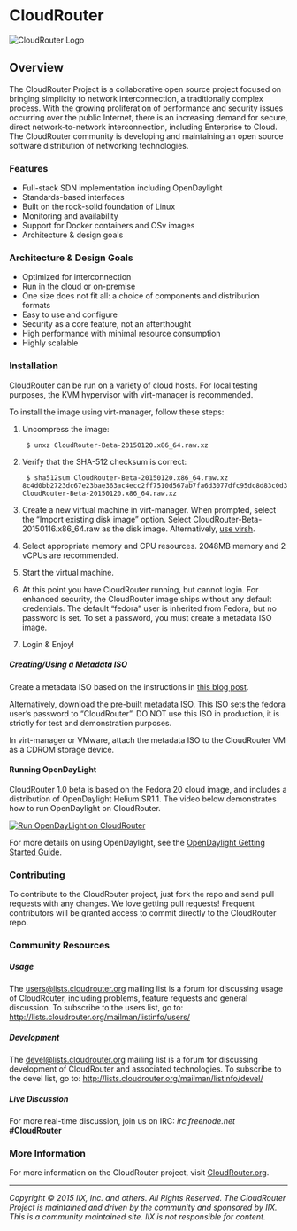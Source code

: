 # CloudRouter

![CloudRouter Logo](http://cloudrouter.org/wp-content/uploads/2015/01/CloudRouter-Logo-Regular.png)

## Overview

The CloudRouter Project is a collaborative open source project focused on bringing simplicity to network interconnection, a traditionally complex process. With the growing proliferation of performance and security issues occurring over the public Internet, there is an increasing demand for secure, direct network-to-network interconnection, including Enterprise to Cloud.  The CloudRouter community is developing and maintaining an open source software distribution of networking technologies.


### Features

- Full-stack SDN implementation including OpenDaylight
- Standards-based interfaces
- Built on the rock-solid foundation of Linux
- Monitoring and availability
- Support for Docker containers and OSv images
- Architecture & design goals

### Architecture & Design Goals

- Optimized for interconnection
- Run in the cloud or on-premise
- One size does not fit all: a choice of components and distribution formats
- Easy to use and configure
- Security as a core feature, not an afterthought
- High performance with minimal resource consumption
- Highly scalable

### Installation

CloudRouter can be run on a variety of cloud hosts. For local testing purposes, the KVM hypervisor with virt-manager is recommended. 

To install the image using virt-manager, follow these steps:

1. Uncompress the image: 

		$ unxz CloudRouter-Beta-20150120.x86_64.raw.xz

2. Verify that the SHA-512 checksum is correct:

		$ sha512sum CloudRouter-Beta-20150120.x86_64.raw.xz 8c4d0bb2723dc67e23bae363ac4ecc2ff7510d567ab7fa6d3077dfc95dc8d83c0d362ea7d5050e4366b9d6d1ab49e24b032e2f444e22e633863e9242925fc701 CloudRouter-Beta-20150120.x86_64.raw.xz

3. Create a new virtual machine in virt-manager. When prompted, select the “Import existing disk image” option. Select CloudRouter-Beta-20150116.x86_64.raw as the disk image. Alternatively, [use virsh](http://youtu.be/ISUJaYv0hg8).

4. Select appropriate memory and CPU resources. 2048MB memory and 2 vCPUs are recommended.

5. Start the virtual machine.

6. At this point you have CloudRouter running, but cannot login. For enhanced security, the CloudRouter image ships without any default credentials. The default “fedora” user is inherited from Fedora, but no password is set. To set a password, you must create a metadata ISO image.

7. Login & Enjoy!

##### Creating/Using a Metadata ISO

Create a metadata ISO based on the instructions in [this blog post](https://www.technovelty.org//linux/running-cloud-images-locally.html). 

Alternatively, download the [pre-built metadata ISO](http://cloudrouter.org/repo/beta/images/cr-init.iso). This ISO sets the fedora user’s password to “CloudRouter”. DO NOT use this ISO in production, it is strictly for test and demonstration purposes.

In virt-manager or VMware, attach the metadata ISO to the CloudRouter VM as a CDROM storage device.



#### Running OpenDayLight

CloudRouter 1.0 beta is based on the Fedora 20 cloud image, and includes a distribution of OpenDaylight Helium SR1.1. The video below demonstrates how to run OpenDaylight on CloudRouter.

[![Run OpenDayLight on CloudRouter](http://img.youtube.com/vi/Lq53clTFI4I/0.jpg)](http://www.youtube.com/watch?v=Lq53clTFI4I)

For more details on using OpenDaylight, see the [OpenDaylight Getting Started Guide](http://www.opendaylight.org/resources/getting-started-guide).

### Contributing

To contribute to the CloudRouter project, just fork the repo and send pull requests with any changes. We love getting pull requests! Frequent contributors will be granted access to commit directly to the CloudRouter repo.

### Community Resources

##### Usage

The <users@lists.cloudrouter.org> mailing list is a forum for discussing usage of CloudRouter, including problems, feature requests and general discussion. To subscribe to the users list, go to: <http://lists.cloudrouter.org/mailman/listinfo/users/>

##### Development

The <devel@lists.cloudrouter.org> mailing list is a forum for discussing development of CloudRouter and associated technologies. To subscribe to the devel list, go to: <http://lists.cloudrouter.org/mailman/listinfo/devel/>

##### Live Discussion

For more real-time discussion, join us on IRC: *irc.freenode.net* **#CloudRouter**

### More Information

For more information on the CloudRouter project, visit [CloudRouter.org](https://cloudrouter.org/).

---

*Copyright © 2015 IIX, Inc. and others. All Rights Reserved. The CloudRouter Project is maintained and driven by the community and sponsored by IIX. This is a community maintained site. IIX is not responsible for content.*